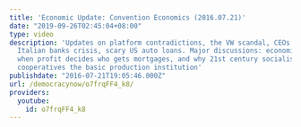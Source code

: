 ```yaml
---
title: 'Economic Update: Convention Economics (2016.07.21)'
date: "2019-09-26T02:45:04+08:00"
type: video
description: 'Updates on platform contradictions, the VW scandal, CEOs pay explosion,
  Italian banks crisis, scary US auto loans. Major discussions: economics of lotteries,
  when profit decides who gets mortgages, and why 21st century socialism makes worker
  cooperatives the basic production institution'
publishdate: "2016-07-21T19:05:46.000Z"
url: /democracynow/o7frqFF4_k8/
providers:
  youtube:
    id: o7frqFF4_k8
---
```

